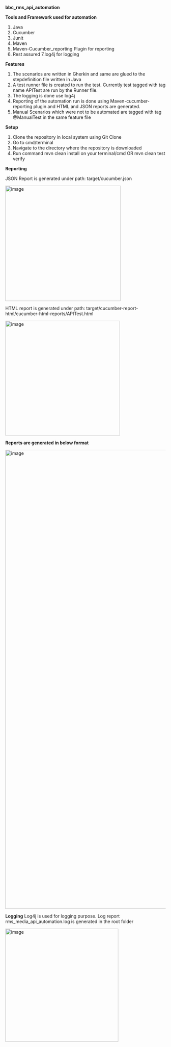 **bbc_rms_api_automation**

**Tools and Framework used for automation**

1. Java
2. Cucumber
3. Junit
4. Maven
5. Maven-Cucumber_reporting Plugin for reporting
6. Rest assured
7.log4j for logging

**Features**

1. The scenarios are written in Gherkin and same are glued to the stepdefinition file written in Java
2. A test runner file is created to run the test. Currently test tagged with tag name APITest are run by the Runner file.
3. The logging is done use log4j
4. Reporting of the automation run is done using Maven-cucumber-reporting plugin and HTML and JSON reports are generated.
5. Manual Scenarios which were not to be automated are tagged with tag @ManualTest in the same feature file

**Setup**

1. Clone the repository in local system using Git Clone
2. Go to cmd/terminal
3. Navigate to the directory where the repository is downloaded
4. Run command mvn clean install on your terminal/cmd OR mvn clean test verify

**Reporting**

JSON Report is generated under path: target/cucumber.json

<img width="362" alt="image" src="https://github.com/nikitaagg19/bbc_rms_api_automation/assets/142045827/351a59ac-6168-41dd-958f-92b78d5b388a">


HTML report is generated under path: target/cucumber-report-html/cucumber-html-reports/APITest.html


<img width="360" alt="image" src="https://github.com/nikitaagg19/bbc_rms_api_automation/assets/142045827/68223c6e-4e66-442e-b94b-aa52778de6cf">

**Reports are generated in below format**


<img width="1440" alt="image" src="https://github.com/nikitaagg19/bbc_rms_api_automation/assets/142045827/1935c986-f133-4331-92fe-7c3806f38806">


**Logging**
Log4j is used for logging purpose. Log report rms_media_api_automation.log is generated in the root folder

<img width="355" alt="image" src="https://github.com/nikitaagg19/bbc_rms_api_automation/assets/142045827/95602567-dadf-4079-8e4d-a530adee39b5">


